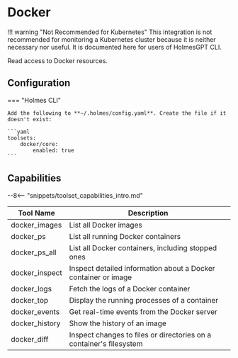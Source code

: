 # Docker

!!! warning "Not Recommended for Kubernetes"
    This integration is not recommended for monitoring a Kubernetes cluster because it is neither necessary nor useful. It is documented here for users of HolmesGPT CLI.

Read access to Docker resources.

## Configuration

=== "Holmes CLI"

    Add the following to **~/.holmes/config.yaml**. Create the file if it doesn't exist:

    ```yaml
    toolsets:
        docker/core:
            enabled: true
    ```

## Capabilities

--8<-- "snippets/toolset_capabilities_intro.md"

| Tool Name | Description |
|-----------|-------------|
| docker_images | List all Docker images |
| docker_ps | List all running Docker containers |
| docker_ps_all | List all Docker containers, including stopped ones |
| docker_inspect | Inspect detailed information about a Docker container or image |
| docker_logs | Fetch the logs of a Docker container |
| docker_top | Display the running processes of a container |
| docker_events | Get real-time events from the Docker server |
| docker_history | Show the history of an image |
| docker_diff | Inspect changes to files or directories on a container's filesystem |
